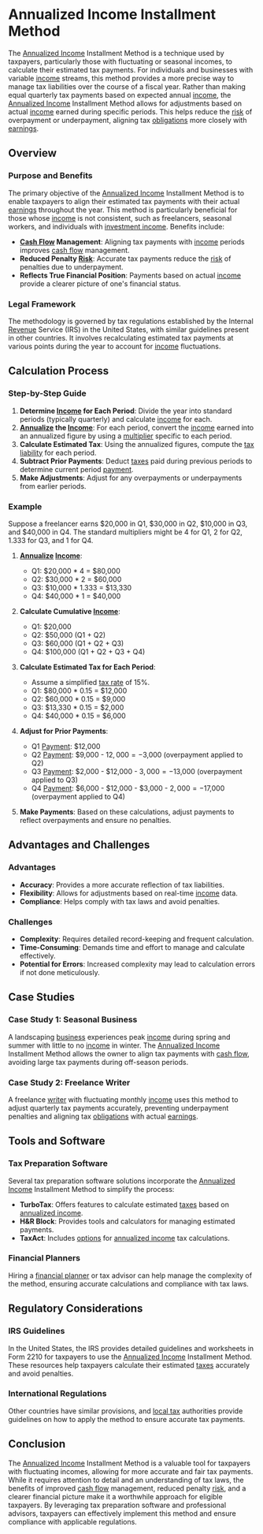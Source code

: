 # Annualized Income Installment Method

The [Annualized Income](../a/annualized_income.md) Installment Method is a technique used by taxpayers, particularly those with fluctuating or seasonal incomes, to calculate their estimated tax payments. For individuals and businesses with variable [income](../i/income.md) streams, this method provides a more precise way to manage tax liabilities over the course of a fiscal year. Rather than making equal quarterly tax payments based on expected annual [income](../i/income.md), the [Annualized Income](../a/annualized_income.md) Installment Method allows for adjustments based on actual [income](../i/income.md) earned during specific periods. This helps reduce the [risk](../r/risk.md) of overpayment or underpayment, aligning tax [obligations](../o/obligation.md) more closely with [earnings](../e/earnings.md).

## Overview

### Purpose and Benefits

The primary objective of the [Annualized Income](../a/annualized_income.md) Installment Method is to enable taxpayers to align their estimated tax payments with their actual [earnings](../e/earnings.md) throughout the year. This method is particularly beneficial for those whose [income](../i/income.md) is not consistent, such as freelancers, seasonal workers, and individuals with [investment income](../i/investment_income.md). Benefits include:

- **[Cash Flow](../c/cash_flow.md) Management**: Aligning tax payments with [income](../i/income.md) periods improves [cash flow](../c/cash_flow.md) management.
- **Reduced Penalty [Risk](../r/risk.md)**: Accurate tax payments reduce the [risk](../r/risk.md) of penalties due to underpayment.
- **Reflects True Financial Position**: Payments based on actual [income](../i/income.md) provide a clearer picture of one's financial status.

### Legal Framework

The methodology is governed by tax regulations established by the Internal [Revenue](../r/revenue.md) Service (IRS) in the United States, with similar guidelines present in other countries. It involves recalculating estimated tax payments at various points during the year to account for [income](../i/income.md) fluctuations.

## Calculation Process

### Step-by-Step Guide

1. **Determine [Income](../i/income.md) for Each Period**: Divide the year into standard periods (typically quarterly) and calculate [income](../i/income.md) for each.
2. **[Annualize](../a/annualize.md) the [Income](../i/income.md)**: For each period, convert the [income](../i/income.md) earned into an annualized figure by using a [multiplier](../m/multiplier.md) specific to each period.
3. **Calculate Estimated Tax**: Using the annualized figures, compute the [tax liability](../t/tax_liability.md) for each period.
4. **Subtract Prior Payments**: Deduct [taxes](../t/taxes.md) paid during previous periods to determine current period [payment](../p/payment.md).
5. **Make Adjustments**: Adjust for any overpayments or underpayments from earlier periods.

### Example

Suppose a freelancer earns $20,000 in Q1, $30,000 in Q2, $10,000 in Q3, and $40,000 in Q4. The standard multipliers might be 4 for Q1, 2 for Q2, 1.333 for Q3, and 1 for Q4.

1. **[Annualize](../a/annualize.md) [Income](../i/income.md)**:
   - Q1: $20,000 * 4 = $80,000
   - Q2: $30,000 * 2 = $60,000
   - Q3: $10,000 * 1.333 = $13,330
   - Q4: $40,000 * 1 = $40,000

2. **Calculate Cumulative [Income](../i/income.md)**:
   - Q1: $20,000
   - Q2: $50,000 (Q1 + Q2)
   - Q3: $60,000 (Q1 + Q2 + Q3)
   - Q4: $100,000 (Q1 + Q2 + Q3 + Q4)

3. **Calculate Estimated Tax for Each Period**:
   - Assume a simplified [tax rate](../t/tax_rate.md) of 15%.
   - Q1: $80,000 * 0.15 = $12,000
   - Q2: $60,000 * 0.15 = $9,000
   - Q3: $13,330 * 0.15 = $2,000
   - Q4: $40,000 * 0.15 = $6,000

4. **Adjust for Prior Payments**:
   - Q1 [Payment](../p/payment.md): $12,000
   - Q2 [Payment](../p/payment.md): $9,000 - $12,000 = -$3,000 (overpayment applied to Q2)
   - Q3 [Payment](../p/payment.md): $2,000 - $12,000 - $3,000 = -$13,000 (overpayment applied to Q3)
   - Q4 [Payment](../p/payment.md): $6,000 - $12,000 - $3,000 - $2,000 = -$17,000 (overpayment applied to Q4)

5. **Make Payments**: Based on these calculations, adjust payments to reflect overpayments and ensure no penalties.

## Advantages and Challenges

### Advantages

- **Accuracy**: Provides a more accurate reflection of tax liabilities.
- **Flexibility**: Allows for adjustments based on real-time [income](../i/income.md) data.
- **Compliance**: Helps comply with tax laws and avoid penalties.

### Challenges

- **Complexity**: Requires detailed record-keeping and frequent calculation.
- **Time-Consuming**: Demands time and effort to manage and calculate effectively.
- **Potential for Errors**: Increased complexity may lead to calculation errors if not done meticulously.

## Case Studies

### Case Study 1: Seasonal Business

A landscaping [business](../b/business.md) experiences peak [income](../i/income.md) during spring and summer with little to no [income](../i/income.md) in winter. The [Annualized Income](../a/annualized_income.md) Installment Method allows the owner to align tax payments with [cash flow](../c/cash_flow.md), avoiding large tax payments during off-season periods.

### Case Study 2: Freelance Writer

A freelance [writer](../w/writer.md) with fluctuating monthly [income](../i/income.md) uses this method to adjust quarterly tax payments accurately, preventing underpayment penalties and aligning tax [obligations](../o/obligation.md) with actual [earnings](../e/earnings.md).

## Tools and Software

### Tax Preparation Software

Several tax preparation software solutions incorporate the [Annualized Income](../a/annualized_income.md) Installment Method to simplify the process:

- **TurboTax**: Offers features to calculate estimated [taxes](../t/taxes.md) based on [annualized income](../a/annualized_income.md).
- **H&R Block**: Provides tools and calculators for managing estimated payments.
- **TaxAct**: Includes [options](../o/options.md) for [annualized income](../a/annualized_income.md) tax calculations.

### Financial Planners

Hiring a [financial planner](../f/financial_planner.md) or tax advisor can help manage the complexity of the method, ensuring accurate calculations and compliance with tax laws.

## Regulatory Considerations

### IRS Guidelines

In the United States, the IRS provides detailed guidelines and worksheets in Form 2210 for taxpayers to use the [Annualized Income](../a/annualized_income.md) Installment Method. These resources help taxpayers calculate their estimated [taxes](../t/taxes.md) accurately and avoid penalties.

### International Regulations

Other countries have similar provisions, and [local tax](../l/local_tax.md) authorities provide guidelines on how to apply the method to ensure accurate tax payments.

## Conclusion

The [Annualized Income](../a/annualized_income.md) Installment Method is a valuable tool for taxpayers with fluctuating incomes, allowing for more accurate and fair tax payments. While it requires attention to detail and an understanding of tax laws, the benefits of improved [cash flow](../c/cash_flow.md) management, reduced penalty [risk](../r/risk.md), and a clearer financial picture make it a worthwhile approach for eligible taxpayers. By leveraging tax preparation software and professional advisors, taxpayers can effectively implement this method and ensure compliance with applicable regulations.
